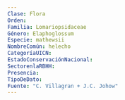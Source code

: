 ```yaml
---
Clase: Flora
Orden: 
Familia: Lomariopsidaceae
Género: Elaphoglossum
Especie: mathewsii
NombreComún: helecho
CategoríaUICN: 
EstadoConservaciónNacional: 
SectorenlaRBHH: 
Presencia: 
TipoDeDato: 
Fuente: "C. Villagran + J.C. Johow"
---
```

